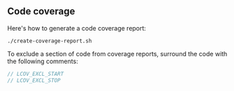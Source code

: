 ## Code coverage

Here's how to generate a code coverage report:

```
./create-coverage-report.sh
```

To exclude a section of code from coverage reports,
surround the code with the following comments:

```c++
// LCOV_EXCL_START
// LCOV_EXCL_STOP
```
